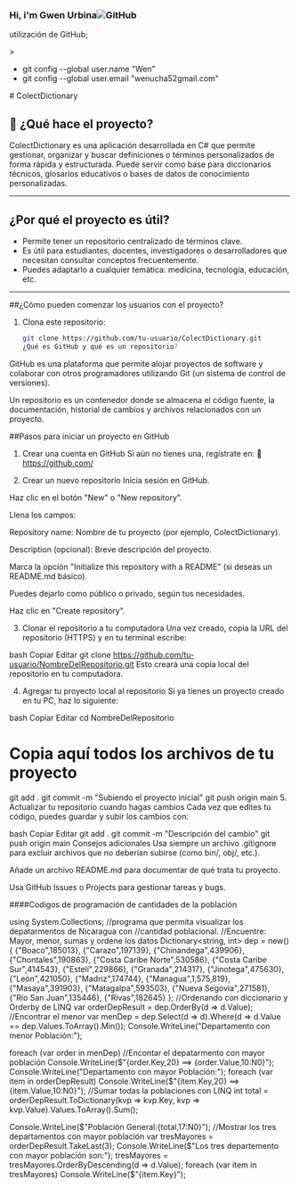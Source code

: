 ### Hi, i'm Gwen Urbina![GitHub](https://github.blog/wp-content/uploads/2024/05/GitHub-for-beginners.png?fit=1600%2C840 "GitHub")
<p>
utilización de GitHub;
</p>>

- git config --global user.name "Wen"
- git config --global user.email "wenucha52gmail.com"
<p>
# ColectDictionary

## 📌 ¿Qué hace el proyecto?

ColectDictionary es una aplicación desarrollada en C# que permite gestionar, organizar y buscar definiciones o términos personalizados de forma rápida y estructurada. Puede servir como base para diccionarios técnicos, glosarios educativos o bases de datos de conocimiento personalizadas.

---

##  ¿Por qué el proyecto es útil?

- Permite tener un repositorio centralizado de términos clave.
- Es útil para estudiantes, docentes, investigadores o desarrolladores que necesitan consultar conceptos frecuentemente.
- Puedes adaptarlo a cualquier temática: medicina, tecnología, educación, etc.

---

##¿Cómo pueden comenzar los usuarios con el proyecto?

1. Clona este repositorio:
   ```bash
   git clone https://github.com/tu-usuario/ColectDictionary.git
   ¿Qué es GitHub y qué es un repositorio?
GitHub es una plataforma que permite alojar proyectos de software y colaborar con otros programadores utilizando Git (un sistema de control de versiones).

Un repositorio es un contenedor donde se almacena el código fuente, la documentación, historial de cambios y archivos relacionados con un proyecto.

##Pasos para iniciar un proyecto en GitHub
1. Crear una cuenta en GitHub
Si aún no tienes una, regístrate en:
🔗 https://github.com/

2. Crear un nuevo repositorio
Inicia sesión en GitHub.

Haz clic en el botón "New" o "New repository".

Llena los campos:

Repository name: Nombre de tu proyecto (por ejemplo, ColectDictionary).

Description (opcional): Breve descripción del proyecto.

Marca la opción "Initialize this repository with a README" (si deseas un README.md básico).

Puedes dejarlo como público o privado, según tus necesidades.

Haz clic en "Create repository".

3. Clonar el repositorio a tu computadora
Una vez creado, copia la URL del repositorio (HTTPS) y en tu terminal escribe:

bash
Copiar
Editar
git clone https://github.com/tu-usuario/NombreDelRepositorio.git
Esto creará una copia local del repositorio en tu computadora.

4. Agregar tu proyecto local al repositorio
Si ya tienes un proyecto creado en tu PC, haz lo siguiente:

bash
Copiar
Editar
cd NombreDelRepositorio
# Copia aquí todos los archivos de tu proyecto
git add .
git commit -m "Subiendo el proyecto inicial"
git push origin main
5. Actualizar tu repositorio cuando hagas cambios
Cada vez que edites tu código, puedes guardar y subir los cambios con:

bash
Copiar
Editar
git add .
git commit -m "Descripción del cambio"
git push origin main
Consejos adicionales
Usa siempre un archivo .gitignore para excluir archivos que no deberían subirse (como bin/, obj/, etc.).

Añade un archivo README.md para documentar de qué trata tu proyecto.

Usa GitHub Issues o Projects para gestionar tareas y bugs.

####Codigos de programación de cantidades de la población

using System.Collections;
//programa que permita visualizar los depatarmentos de Nicaragua con
//cantidad poblacional.
//Encuentre: Mayor, menor, sumas y ordene los datos
Dictionary<string, int> dep = new()
{
    {"Boaco",185013},
    {"Carazo",197139},
    {"Chinandega",439906},
    {"Chontales",190863},
    {"Costa Caribe Norte",530586},
    {"Costa Caribe Sur",414543},
    {"Estelí",229866},
    {"Granada",214317},
    {"Jinotega",475630},
    {"León",421050},
    {"Madriz",174744},
    {"Managua",1,575,819},
    {"Masaya",391903},
    {"Matagalpa",593503},
    {"Nueva Segovia",271581},
    {"Río San Juan",135446},
    {"Rivas",182645}
};
//Ordenando con diccionario y Orderby de LINQ
var orderDepResult = dep.OrderBy(d => d.Value);
//Encontrar el menor
var menDep = dep.Select(d => d).Where(d => d.Value == dep.Values.ToArray().Min());
Console.WriteLine("Departamento con menor Población:");

foreach (var order in menDep)
//Encontar el depatarmento con mayor población
    Console.WriteLine($"{order.Key,20} ==> {order.Value,10:N0}");
Console.WriteLine("Departamento con mayor Población:");
foreach (var item in orderDepResult)
    Console.WriteLine($"{item.Key,20} ==> {item.Value,10:N0}");
//Sumar todas la poblaciones con LINQ
int total = orderDepResult.ToDictionary(kvp => kvp.Key, kvp => kvp.Value).Values.ToArray().Sum();

Console.WriteLine($"Población General:{total,17:N0}");
//Mostrar los tres departamentos con mayor población 
var tresMayores = orderDepResult.TakeLast(3);
Console.WriteLine($"Los tres departemento con mayor población son:");
tresMayores = tresMayores.OrderByDescending(d => d.Value);
foreach (var item in tresMayores)
    Console.WriteLine($"{item.Key}");


